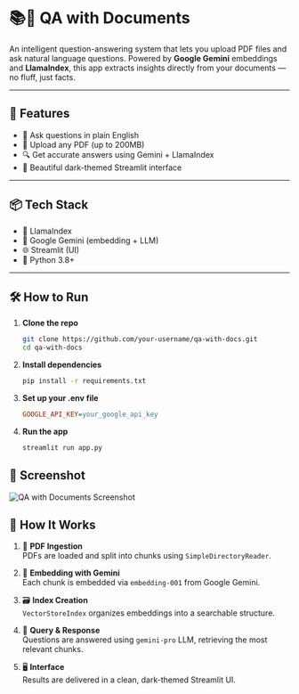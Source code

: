 # 📚💬 QA with Documents

An intelligent question-answering system that lets you upload PDF files and ask natural language questions. Powered by **Google Gemini** embeddings and **LlamaIndex**, this app extracts insights directly from your documents — no fluff, just facts.

---

## 🚀 Features

- 🧠 Ask questions in plain English  
- 📄 Upload any PDF (up to 200MB)  
- 🔍 Get accurate answers using Gemini + LlamaIndex  
- 🖤 Beautiful dark-themed Streamlit interface  

---

## 📦 Tech Stack

- 🦙 LlamaIndex  
- 🤖 Google Gemini (embedding + LLM)  
- 🌐 Streamlit (UI)  
- 🐍 Python 3.8+  

---

## 🛠️ How to Run

1. **Clone the repo**
   ```bash
   git clone https://github.com/your-username/qa-with-docs.git
   cd qa-with-docs

2. **Install dependencies**
   ```bash
   pip install -r requirements.txt

3. **Set up your .env file**
   ```ini
   GOOGLE_API_KEY=your_google_api_key

4. **Run the app**
   ```bash
   streamlit run app.py
   
## 📸 Screenshot

![QA with Documents Screenshot](screenshot.jpg)

## 🧠 How It Works

1. 📄 **PDF Ingestion**  
   PDFs are loaded and split into chunks using `SimpleDirectoryReader`.

2. 🧬 **Embedding with Gemini**  
   Each chunk is embedded via `embedding-001` from Google Gemini.

3. 🗃️ **Index Creation**  
   `VectorStoreIndex` organizes embeddings into a searchable structure.

4. 💬 **Query & Response**  
   Questions are answered using `gemini-pro` LLM, retrieving the most relevant chunks.

5. 🖥️ **Interface**  
   Results are delivered in a clean, dark-themed Streamlit UI.



